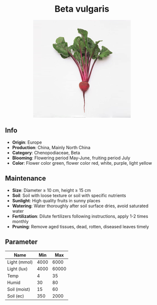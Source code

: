 <h1 align='center'>Beta vulgaris</h1>
<p align="center">
    <img 
        align='center'
        width='320'
        src="../images/beta vulgaris.png" 
        alt='Beta vulgaris' />
</p>

## Info

 - **Origin**: Europe
 - **Production**: China, Mainly North China
 - **Category**: Chenopodiaceae, Beta
 - **Blooming**: Flowering period May-June, fruiting period July
 - **Color**: Flower color green, flower color red, white, purple, light yellow

## Maintenance

 - **Size**: Diameter ≥ 10 cm, height ≥ 15 cm
 - **Soil**: Soil with loose texture or soil with specific nutrients
 - **Sunlight**: High quality fruits in sunny places
 - **Watering**: Water thoroughly after soil surface dries, avoid saturated water
 - **Fertilization**: Dilute fertilizers following instructions, apply 1-2 times monthly
 - **Pruning**: Remove aged tissues, dead, rotten, diseased leaves timely

## Parameter

| Name         | Min  | Max   |
|--------------|------|-------|
| Light (mmol) | 4000 | 6000  |
| Light (lux)  | 4000 | 60000 |
| Temp         | 4    | 35    |
| Humid        | 30   | 80    |
| Soil (moist) | 15   | 60    |
| Soil (ec)    | 350  | 2000  |